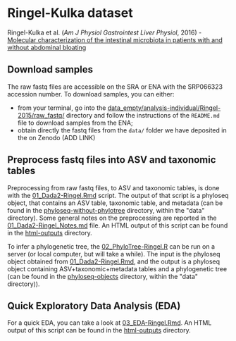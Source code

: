 # Ringel-Kulka dataset
Ringel-Kulka et al. (_Am J Physiol Gastrointest Liver Physiol_, 2016) - [Molecular characterization of the intestinal microbiota in patients with and without abdominal bloating][1]

[1]: https://journals.physiology.org/doi/full/10.1152/ajpgi.00044.2015


## Download samples

The raw fastq files are accessible on the SRA or ENA with the SRP066323 accession number. To download samples, you can either:
- from your terminal, go into the [data_empty/analysis-individual/Ringel-2015/raw_fastq/](data_empty/analysis-individual/Ringel-2015/raw_fastq/) directory and follow the instructions of the `README.md` file to download samples from the ENA;
- obtain directly the fastq files from the `data/` folder we have deposited in the on Zenodo (ADD LINK)


## Preprocess fastq files into ASV and taxonomic tables

Preprocessing from raw fastq files, to ASV and taxonomic tables, is done with the [01_Dada2-Ringel.Rmd](01_Dada2-Ringel.Rmd) script. The output of that script is a phyloseq object, that contains an ASV table, taxonomic table, and metadata (can be found in the [phyloseq-without-phylotree](../../../data/phyloseq-objects/phyloseq-without-phylotree/) directory, within the "data" directory). Some general notes on the preprocessing are reported in the [01_Dada2-Ringel_Notes.md](01_Dada2-Ringel_Notes.md) file. An HTML output of this script can be found in the [html-outputs](./html-outputs/) directory.

To infer a phylogenetic tree, the [02_PhyloTree-Ringel.R](02_PhyloTree-Ringel.R) can be run on a server (or local computer, but will take a while). The input is the phyloseq object obtained from [01_Dada2-Ringel.Rmd](01_Dada2-Ringel.Rmd), and the output is a phyloseq object containing ASV+taxonomic+metadata tables and a phylogenetic tree (can be found in the [phyloseq-objects](../../../data/phyloseq-objects/) directory, within the "data" directory)).


## Quick Exploratory Data Analysis (EDA)

For a quick EDA, you can take a look at [03_EDA-Ringel.Rmd](03_EDA-Ringel.Rmd). An HTML output of this script can be found in the [html-outputs](./html-outputs/) directory.